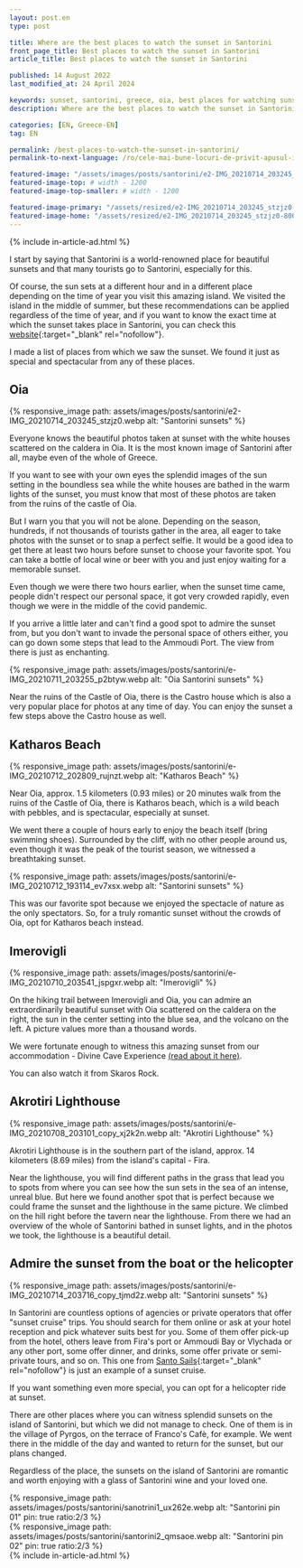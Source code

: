 ```yaml
---
layout: post.en
type: post

title: Where are the best places to watch the sunset in Santorini
front_page_title: Best places to watch the sunset in Santorini
article_title: Best places to watch the sunset in Santorini

published: 14 August 2022
last_modified_at: 24 April 2024

keywords: sunset, santorini, greece, oia, best places for watching sunset in santorini, food in santorini
description: Where are the best places to watch the sunset in Santorini? Katharos Beach, Oia, Imerovigli, Akrotiri Lighthouse

categories: [EN, Greece-EN]
tag: EN

permalink: /best-places-to-watch-the-sunset-in-santorini/
permalink-to-next-language: /ro/cele-mai-bune-locuri-de-privit-apusul-in-santorini/

featured-image: "/assets/images/posts/santorini/e2-IMG_20210714_203245_stzjz0.webp" # full size
featured-image-top: # width - 1200
featured-image-top-smaller: # width - 1200

featured-image-primary: "/assets/resized/e2-IMG_20210714_203245_stzjz0-800x450.webp" # poza care apare pe prima pagina landscape
featured-image-home: "/assets/resized/e2-IMG_20210714_203245_stzjz0-800x450.webp" # width - 600
---
```

{% include in-article-ad.html %}

I start by saying that Santorini is a world-renowned place for beautiful sunsets and that many tourists go to Santorini, especially for this. 

Of course, the sun sets at a different hour and in a different place depending on the time of year you visit this amazing island. We visited the island in the middle of summer, but these recommendations can be applied regardless of the time of year, and if you want to know the exact time at which the sunset takes place in Santorini, you can check this [website](https://www.timeanddate.com/sun/greece/santorini){:target="_blank" rel="nofollow"}.

I made a list of places from which we saw the sunset. We found it just as special and spectacular from any of these places.   

## Oia 

{% responsive_image path: assets/images/posts/santorini/e2-IMG_20210714_203245_stzjz0.webp alt: "Santorini sunsets" %}

Everyone knows the beautiful photos taken at sunset with the white houses scattered on the caldera in Oia. It is the most known image of Santorini after all, maybe even of the whole of Greece.  

If you want to see with your own eyes the splendid images of the sun setting in the boundless sea while the white houses are bathed in the warm lights of the sunset, you must know that most of these photos are taken from the ruins of the castle of Oia. 

But I warn you that you will not be alone. Depending on the season, hundreds, if not thousands of tourists gather in the area, all eager to take photos with the sunset or to snap a perfect selfie. It would be a good idea to get there at least two hours before sunset to choose your favorite spot. You can take a bottle of local wine or beer with you and just enjoy waiting for a memorable sunset. 

Even though we were there two hours earlier, when the sunset time came, people didn't respect our personal space, it got very crowded rapidly, even though we were in the middle of the covid pandemic. 

If you arrive a little later and can't find a good spot to admire the sunset from, but you don't want to invade the personal space of others either, you can go down some steps that lead to the Ammoudi Port. The view from there is just as enchanting. 

{% responsive_image path: assets/images/posts/santorini/e-IMG_20210711_203255_p2btyw.webp alt: "Oia Santorini sunsets" %}

Near the ruins of the Castle of Oia, there is the Castro house which is also a very popular place for photos at any time of day. You can enjoy the sunset a few steps above the Castro house as well. 

## Katharos Beach 

{% responsive_image path: assets/images/posts/santorini/e-IMG_20210712_202809_rujnzt.webp alt: "Katharos Beach" %}

Near Oia, approx. 1.5 kilometers (0.93 miles) or 20 minutes walk from the ruins of the Castle of Oia, there is Katharos beach, which is a wild beach with pebbles, and is spectacular, especially at sunset. 

We went there a couple of hours early to enjoy the beach itself (bring swimming shoes). Surrounded by the cliff, with no other people around us, even though it was the peak of the tourist season, we witnessed a breathtaking sunset. 

{% responsive_image path: assets/images/posts/santorini/e-IMG_20210712_193114_ev7xsx.webp alt: "Santorini sunsets" %}

This was our favorite spot because we enjoyed the spectacle of nature as the only spectators. So, for a truly romantic sunset without the crowds of Oia, opt for Katharos beach instead. 

## Imerovigli 

{% responsive_image path: assets/images/posts/santorini/e-IMG_20210710_203541_jspgxr.webp alt: "Imerovigli" %}

On the hiking trail between Imerovigli and Oia, you can admire an extraordinarily beautiful sunset with Oia scattered on the caldera on the right, the sun in the center setting into the blue sea, and the volcano on the left. A picture values more than a thousand words. 

We were fortunate enough to witness this amazing sunset from our accommodation - Divine Cave Experience [(read about it here)](/our-divine-cave-experience-in-santorini). 

You can also watch it from Skaros Rock.

## Akrotiri Lighthouse 

{% responsive_image path: assets/images/posts/santorini/e-IMG_20210708_203101_copy_xj2k2n.webp alt: "Akrotiri Lighthouse" %}

Akrotiri Lighthouse is in the southern part of the island, approx. 14 kilometers (8.69 miles) from the island's capital - Fira. 

Near the lighthouse, you will find different paths in the grass that lead you to spots from where you can see how the sun sets in the sea of an intense, unreal blue. But here we found another spot that is perfect because we could frame the sunset and the lighthouse in the same picture. We climbed on the hill right before the tavern near the lighthouse. From there we had an overview of the whole of Santorini bathed in sunset lights, and in the photos we took, the lighthouse is a beautiful detail. 

## Admire the sunset from the boat or the helicopter 

{% responsive_image path: assets/images/posts/santorini/e-IMG_20210714_203716_copy_tjmd2z.webp alt: "Santorini sunsets" %}

In Santorini are countless options of agencies or private operators that offer "sunset cruise" trips. You should search for them online or ask at your hotel reception and pick whatever suits best for you. Some of them offer pick-up from the hotel, others leave from Fira's port or Ammoudi Bay or Vlychada or any other port, some offer dinner, and drinks, some offer private or semi-private tours, and so on. This one from [Santo Sails](https://www.santosails.com/sailing-cruises/sunset-sailing-cruise/){:target="_blank" rel="nofollow"} is just an example of a sunset cruise. 

If you want something even more special, you can opt for a helicopter ride at sunset. 

There are other places where you can witness splendid sunsets on the island of Santorini, but which we did not manage to check. One of them is in the village of Pyrgos, on the terrace of Franco's Cafè, for example. We went there in the middle of the day and wanted to return for the sunset, but our plans changed. 

Regardless of the place, the sunsets on the island of Santorini are romantic and worth enjoying with a glass of Santorini wine and your loved one. 

<div class="row mb-4">
    <div class="col-xs-12 col-sm-6 text-center mb-3 mt-3">
            {% responsive_image path: assets/images/posts/santorini/sanotrini1_ux262e.webp alt: "Santorini pin 01" pin: true ratio:2/3 %}
    </div>
    <div class="col-xs-12 col-sm-6 text-center mb-3 mt-3">
            {% responsive_image path: assets/images/posts/santorini/santorini2_qmsaoe.webp alt: "Santorini pin 02" pin: true ratio:2/3 %}
    </div>
</div>
{% include in-article-ad.html %}
